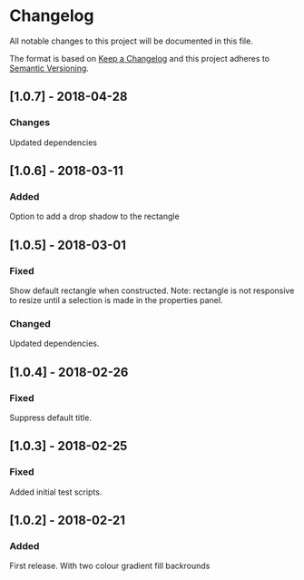# Changelog
All notable changes to this project will be documented in this file.

The format is based on [Keep a Changelog](http://keepachangelog.com/en/1.0.0/)
and this project adheres to [Semantic Versioning](http://semver.org/spec/v2.0.0.html).

## [1.0.7] - 2018-04-28
### Changes
Updated dependencies

## [1.0.6] - 2018-03-11
### Added
Option to add a drop shadow to the rectangle

## [1.0.5] - 2018-03-01
### Fixed
Show default rectangle when constructed.
Note: rectangle is not responsive to resize until a selection is made in the properties panel.

### Changed
Updated dependencies.

## [1.0.4] - 2018-02-26
### Fixed 
Suppress default title.

## [1.0.3] - 2018-02-25
### Fixed 
Added initial test scripts.

## [1.0.2] - 2018-02-21
### Added
First release. With two colour gradient fill backrounds
